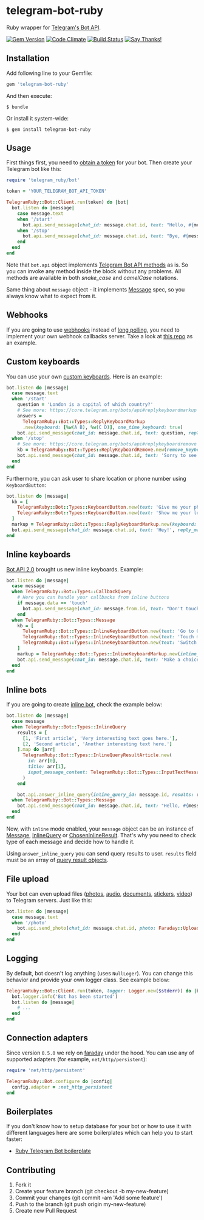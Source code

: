 # telegram-bot-ruby

Ruby wrapper for [Telegram's Bot API](https://core.telegram.org/bots/api).

[![Gem Version](https://badge.fury.io/rb/telegram-bot-ruby.svg)](http://badge.fury.io/rb/telegram-bot-ruby)
[![Code Climate](https://codeclimate.com/github/atipugin/telegram-bot-ruby/badges/gpa.svg)](https://codeclimate.com/github/atipugin/telegram-bot-ruby)
[![Build Status](https://travis-ci.org/atipugin/telegram-bot-ruby.svg?branch=master)](https://travis-ci.org/atipugin/telegram-bot-ruby)
[![Say Thanks!](https://img.shields.io/badge/Say%20Thanks!-🦉-1EAEDB.svg)](https://saythanks.io/to/atipugin)

## Installation

Add following line to your Gemfile:

```ruby
gem 'telegram-bot-ruby'
```

And then execute:

```shell
$ bundle
```

Or install it system-wide:

```shell
$ gem install telegram-bot-ruby
```

## Usage

First things first, you need to [obtain a token](https://core.telegram.org/bots#botfather) for your bot. Then create your Telegram bot like this:

```ruby
require 'telegram_ruby/bot'

token = 'YOUR_TELEGRAM_BOT_API_TOKEN'

TelegramRuby::Bot::Client.run(token) do |bot|
  bot.listen do |message|
    case message.text
    when '/start'
      bot.api.send_message(chat_id: message.chat.id, text: "Hello, #{message.from.first_name}")
    when '/stop'
      bot.api.send_message(chat_id: message.chat.id, text: "Bye, #{message.from.first_name}")
    end
  end
end
```

Note that `bot.api` object implements [Telegram Bot API methods](https://core.telegram.org/bots/api#available-methods) as is. So you can invoke any method inside the block without any problems. All methods are available in both *snake_case* and *camelCase* notations.

Same thing about `message` object - it implements [Message](https://core.telegram.org/bots/api#message) spec, so you always know what to expect from it.

## Webhooks

If you are going to use [webhooks](https://core.telegram.org/bots/api#setwebhook) instead of [long polling](https://core.telegram.org/bots/api#getupdates), you need to implement your own webhook callbacks server. Take a look at [this repo](https://github.com/solyaris/BOTServer) as an example.

## Custom keyboards

You can use your own [custom keyboards](https://core.telegram.org/bots#keyboards). Here is an example:

```ruby
bot.listen do |message|
  case message.text
  when '/start'
    question = 'London is a capital of which country?'
    # See more: https://core.telegram.org/bots/api#replykeyboardmarkup
    answers =
      TelegramRuby::Bot::Types::ReplyKeyboardMarkup
      .new(keyboard: [%w(A B), %w(C D)], one_time_keyboard: true)
    bot.api.send_message(chat_id: message.chat.id, text: question, reply_markup: answers)
  when '/stop'
    # See more: https://core.telegram.org/bots/api#replykeyboardremove
    kb = TelegramRuby::Bot::Types::ReplyKeyboardRemove.new(remove_keyboard: true)
    bot.api.send_message(chat_id: message.chat.id, text: 'Sorry to see you go :(', reply_markup: kb)
  end
end
```

Furthermore, you can ask user to share location or phone number using `KeyboardButton`:

```ruby
bot.listen do |message|
  kb = [
    TelegramRuby::Bot::Types::KeyboardButton.new(text: 'Give me your phone number', request_contact: true),
    TelegramRuby::Bot::Types::KeyboardButton.new(text: 'Show me your location', request_location: true)
  ]
  markup = TelegramRuby::Bot::Types::ReplyKeyboardMarkup.new(keyboard: kb)
  bot.api.send_message(chat_id: message.chat.id, text: 'Hey!', reply_markup: markup)
end
```

## Inline keyboards

[Bot API 2.0](https://core.telegram.org/bots/2-0-intro) brought us new inline keyboards. Example:

```ruby
bot.listen do |message|
  case message
  when TelegramRuby::Bot::Types::CallbackQuery
    # Here you can handle your callbacks from inline buttons
    if message.data == 'touch'
      bot.api.send_message(chat_id: message.from.id, text: "Don't touch me!")
    end
  when TelegramRuby::Bot::Types::Message
    kb = [
      TelegramRuby::Bot::Types::InlineKeyboardButton.new(text: 'Go to Google', url: 'https://google.com'),
      TelegramRuby::Bot::Types::InlineKeyboardButton.new(text: 'Touch me', callback_data: 'touch'),
      TelegramRuby::Bot::Types::InlineKeyboardButton.new(text: 'Switch to inline', switch_inline_query: 'some text')
    ]
    markup = TelegramRuby::Bot::Types::InlineKeyboardMarkup.new(inline_keyboard: kb)
    bot.api.send_message(chat_id: message.chat.id, text: 'Make a choice', reply_markup: markup)
  end
end
```

## Inline bots

If you are going to create [inline bot](https://core.telegram.org/bots/inline), check the example below:

```ruby
bot.listen do |message|
  case message
  when TelegramRuby::Bot::Types::InlineQuery
    results = [
      [1, 'First article', 'Very interesting text goes here.'],
      [2, 'Second article', 'Another interesting text here.']
    ].map do |arr|
      TelegramRuby::Bot::Types::InlineQueryResultArticle.new(
        id: arr[0],
        title: arr[1],
        input_message_content: TelegramRuby::Bot::Types::InputTextMessageContent.new(message_text: arr[2])
      )
    end

    bot.api.answer_inline_query(inline_query_id: message.id, results: results)
  when TelegramRuby::Bot::Types::Message
    bot.api.send_message(chat_id: message.chat.id, text: "Hello, #{message.from.first_name}!")
  end
end
```

Now, with `inline` mode enabled, your `message` object can be an instance of [Message](https://core.telegram.org/bots/api#message), [InlineQuery](https://core.telegram.org/bots/api#inlinequery) or [ChosenInlineResult](https://core.telegram.org/bots/api#choseninlineresult). That's why you need to check type of each message and decide how to handle it.

Using `answer_inline_query` you can send query results to user. `results` field must be an array of [query result objects](https://core.telegram.org/bots/api#inlinequeryresult).

## File upload

Your bot can even upload files ([photos](https://core.telegram.org/bots/api#sendphoto), [audio](https://core.telegram.org/bots/api#sendaudio), [documents](https://core.telegram.org/bots/api#senddocument), [stickers](https://core.telegram.org/bots/api#sendsticker), [video](https://core.telegram.org/bots/api#sendvideo)) to Telegram servers. Just like this:

```ruby
bot.listen do |message|
  case message.text
  when '/photo'
    bot.api.send_photo(chat_id: message.chat.id, photo: Faraday::UploadIO.new('~/Desktop/jennifer.jpg', 'image/jpeg'))
  end
end
```

## Logging

By default, bot doesn't log anything (uses `NullLoger`). You can change this behavior and provide your own logger class. See example below:

```ruby
TelegramRuby::Bot::Client.run(token, logger: Logger.new($stderr)) do |bot|
  bot.logger.info('Bot has been started')
  bot.listen do |message|
    # ...
  end
end
```

## Connection adapters

Since version `0.5.0` we rely on [faraday](https://github.com/lostisland/faraday) under the hood. You can use any of supported adapters (for example, `net/http/persistent`):

```ruby
require 'net/http/persistent'

TelegramRuby::Bot.configure do |config|
  config.adapter = :net_http_persistent
end
```

## Boilerplates

If you don't know how to setup database for your bot or how to use it with different languages here are some boilerplates which can help you to start faster:
- [Ruby Telegram Bot boilerplate](https://github.com/telegram-bots/ruby-telegram-bot-boilerplate)

## Contributing

1. Fork it
2. Create your feature branch (git checkout -b my-new-feature)
3. Commit your changes (git commit -am 'Add some feature')
4. Push to the branch (git push origin my-new-feature)
5. Create new Pull Request

